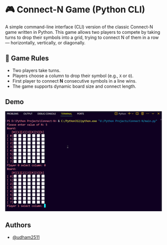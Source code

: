 # 🎮 Connect-N Game (Python CLI)

A simple command-line interface (CLI) version of the classic Connect-N game written in Python. This game allows two players to compete by taking turns to drop their symbols into a grid, trying to connect N of them in a row — horizontally, vertically, or diagonally.

## 🧠 Game Rules
- Two players take turns.
- Players choose a column to drop their symbol (e.g., `X` or `O`).
- First player to connect **N** consecutive symbols in a line wins.
- The game supports dynamic board size and connect length.

## Demo

![App Screenshot](https://github.com/udham2511/Connect-N/blob/main/demo.png)


## Authors

- [@udham2511](https://www.github.com/udham2511)

